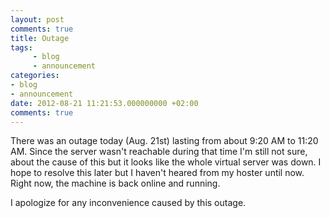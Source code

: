 ```yaml
---
layout: post
comments: true
title: Outage
tags:
     - blog
     - announcement
categories:
- blog
- announcement
date: 2012-08-21 11:21:53.000000000 +02:00
comments: true
---
```

There was an outage today (Aug. 21st) lasting from about 9:20 AM to 11:20 AM. Since the server wasn't reachable during that time I'm still not sure, about the cause of this but it looks like the whole virtual server was down. I hope to resolve this later but I haven't heared from my hoster until now. Right now, the machine is back online and running.

I apologize for any inconvenience caused by this outage.
